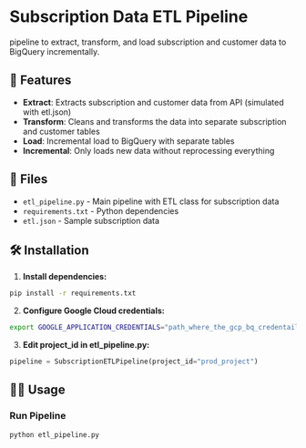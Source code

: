 # Subscription Data ETL Pipeline

pipeline to extract, transform, and load subscription and customer data to BigQuery incrementally.

## 🚀 Features

- **Extract**: Extracts subscription and customer data from API (simulated with etl.json)
- **Transform**: Cleans and transforms the data into separate subscription and customer tables
- **Load**: Incremental load to BigQuery with separate tables
- **Incremental**: Only loads new data without reprocessing everything

## 📁 Files

- `etl_pipeline.py` - Main pipeline with ETL class for subscription data
- `requirements.txt` - Python dependencies
- `etl.json` - Sample subscription data

## 🛠️ Installation

1. **Install dependencies:**
```bash
pip install -r requirements.txt
```

2. **Configure Google Cloud credentials:**
```bash
export GOOGLE_APPLICATION_CREDENTIALS="path_where_the_gcp_bq_credentails_are_being_stored"
```

3. **Edit project_id in etl_pipeline.py:**
```python
pipeline = SubscriptionETLPipeline(project_id="prod_project")
```

## 🏃‍♂️ Usage

### Run Pipeline
```bash
python etl_pipeline.py
```
